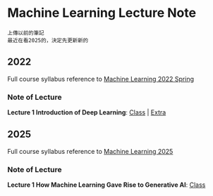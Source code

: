 # Machine Learning Lecture Note

```
上傳以前的筆記  
最近在看2025的，決定先更新新的
```


## 2022

Full course syllabus reference to [Machine Learning 2022 Spring](https://speech.ee.ntu.edu.tw/~hylee/ml/2022-spring.php?fbclid=IwAR2rE3UFymIOeTEoEzyZBhO-5vbpYpyw1Ho_KHO8cmwVd0_f7nI3iYunW4A)  

### Note of Lecture
**Lecture 1 Introduction of Deep Learning**: [Class](/0218_01_class_Lecture1-Introduction-of-Deep-Learning.md) | [Extra](0218_02_extra_Lecture1-Introduction-of-Deep-Learning.md)


## 2025

Full course syllabus reference to [Machine Learning 2025](https://course.ntu.edu.tw/courses/113-2/41735)  

### Note of Lecture
**Lecture 1 How Machine Learning Gave Rise to Generative AI**: [Class](./2025/0221_01_class_Lecture1-How-Machine-Learning-Gave-Rise-to-Generative-AI.md)